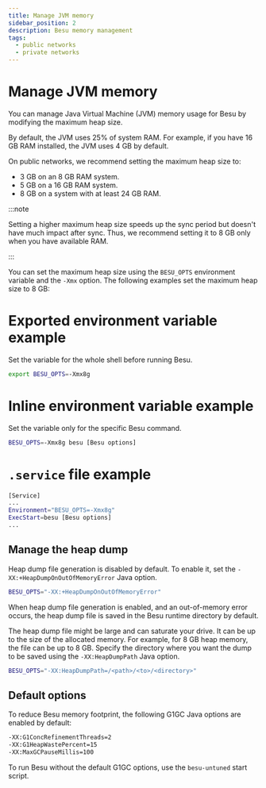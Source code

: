 ```yaml
---
title: Manage JVM memory
sidebar_position: 2
description: Besu memory management
tags:
  - public networks
  - private networks
---
```


# Manage JVM memory

You can manage Java Virtual Machine (JVM) memory usage for Besu by modifying the maximum heap size.

By default, the JVM uses 25% of system RAM. For example, if you have 16 GB RAM installed, the JVM uses 4 GB by default.

On public networks, we recommend setting the maximum heap size to:

- 3 GB on an 8 GB RAM system.
- 5 GB on a 16 GB RAM system.
- 8 GB on a system with at least 24 GB RAM.

:::note

Setting a higher maximum heap size speeds up the sync period but doesn't have much impact after sync. Thus, we recommend setting it to 8 GB only when you have available RAM.

:::

You can set the maximum heap size using the `BESU_OPTS` environment variable and the `-Xmx` option. The following examples set the maximum heap size to 8 GB:

<!--tabs-->

# Exported environment variable example

Set the variable for the whole shell before running Besu.

```bash
export BESU_OPTS=-Xmx8g
```

# Inline environment variable example

Set the variable only for the specific Besu command.

```bash
BESU_OPTS=-Xmx8g besu [Besu options]
```

# `.service` file example

```bash
[Service]
...
Environment="BESU_OPTS=-Xmx8g"
ExecStart=besu [Besu options]
...
```

<!--/tabs-->

## Manage the heap dump

Heap dump file generation is disabled by default. To enable it, set the `-XX:+HeapDumpOnOutOfMemoryError` Java option.

```bash
BESU_OPTS="-XX:+HeapDumpOnOutOfMemoryError"
```

When heap dump file generation is enabled, and an out-of-memory error occurs, the heap dump file is saved in the Besu runtime directory by default.

The heap dump file might be large and can saturate your drive. It can be up to the size of the allocated memory. For example, for 8 GB heap memory, the file can be up to 8 GB. Specify the directory where you want the dump to be saved using the `-XX:HeapDumpPath` Java option.

```bash
BESU_OPTS="-XX:HeapDumpPath=/<path>/<to>/<directory>"
```

## Default options

To reduce Besu memory footprint, the following G1GC Java options are enabled by default: 

```bash
-XX:G1ConcRefinementThreads=2
-XX:G1HeapWastePercent=15
-XX:MaxGCPauseMillis=100
```

To run Besu without the default G1GC options, use the `besu-untuned` start script. 